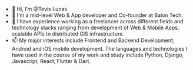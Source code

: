 - 👋 Hi, I’m @Tevis Lucas
- 🌱 I'm a mid-level Web & App developer and Co-founder at Balon Tech.
- 💞️ I have experience working as a freelancer across different fields and technology stacks ranging from development of Web & Mobile Apps, scalable APIs to distributed GIS infrastructure. 
- 📫 My major interests include Frontend and Backend Development, Android and iOS mobile development. 
     The languages and technologies I have used in the course of my work and study include Python, Django, Javascript, React, Flutter & Dart.


<!---
simdie/simdie is a ✨ special ✨ repository because its `README.md` (this file) appears on your GitHub profile.
You can click the Preview link to take a look at your changes.
--->
  
